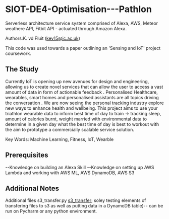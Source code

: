 # SIOT-DE4-Optimisation---Pathlon
Serverless architecture service system comprised of Alexa, AWS, Meteor weathere API, Fitbit API - actuated through Amazon Alexa. 


Authors:K. vd Fluit (kev15@ic.ac.uk)

This code was used towards a paper outlining an 'Sensing and IoT' project coursework. 

## The Study 

Currently IoT is opening up new avenues for design and engineering, allowing us to create novel services that can allow the user to access a vast amount of data in form of actionable feedback . Personalised Healthcare, wearables, smart homes and personalised assistants are all topics driving the conversation . We are now seeing the personal tracking industry explore new ways to enhance health and wellbeing. This project aims to use your triathlon wearable data to inform best time of day to train → tracking sleep, amount of calories burnt, weight married with environmental data to determine in a given day what the best time of day is best to workout with the aim to prototype a commercially scalable service solution.

Key Words: Machine Learning, Fitness, IoT, Wearble




## Prerequisites

--Knowledge on building an Alexa Skill
--Knowledge on setting up AWS Lambda and working with AWS ML, AWS DynamoDB, AWS S3 


## Additional Notes 

Additional files s3_transfer.py [s3_transfer](https://github.com/Kvdf/SIOT-DE4-Optimisation---Pathlon/blob/master/s3_transfer.py); soley testing elements of transfering files to s3 as well as putting data in a DynamoDB table)-- can be run on Pycharm or any python environment. 
